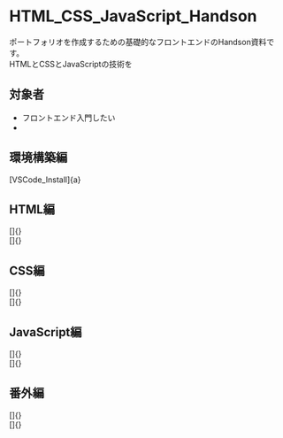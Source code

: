 # HTML_CSS_JavaScript_Handson
ポートフォリオを作成するための基礎的なフロントエンドのHandson資料です。  
HTMLとCSSとJavaScriptの技術を

## 対象者
- フロントエンド入門したい
- 

## 環境構築編
[VSCode_Install]{a}  


## HTML編
[]{}  
[]{}  


## CSS編
[]{}  
[]{}  


## JavaScript編
[]{}  
[]{}  


## 番外編
[]{}  
[]{}  


